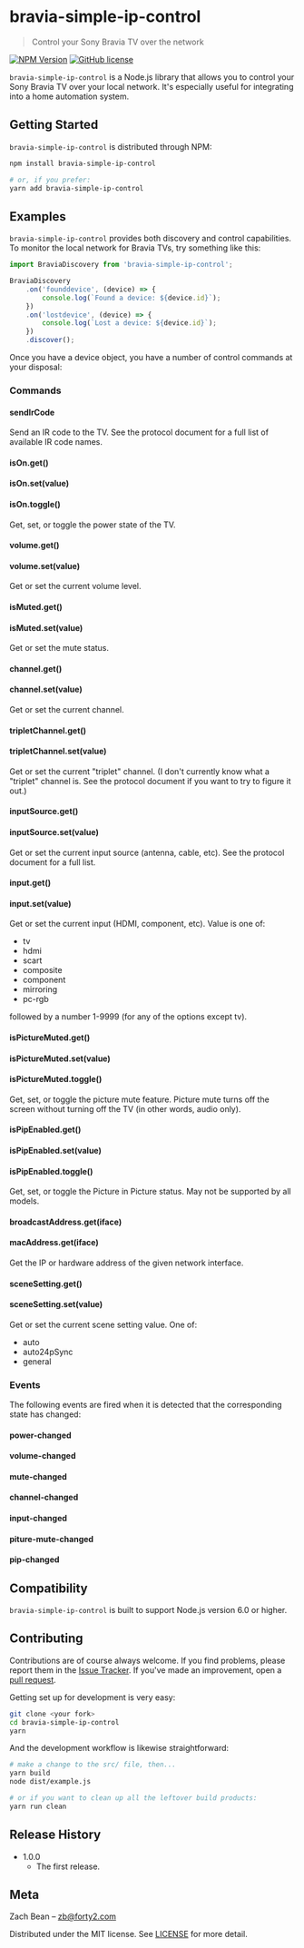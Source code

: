 # bravia-simple-ip-control
> Control your Sony Bravia TV over the network

[![NPM Version][npm-image]][npm-url]
[![GitHub license](https://img.shields.io/badge/license-MIT-blue.svg)](LICENSE.md)

`bravia-simple-ip-control` is a Node.js library that allows you to control your Sony Bravia TV over your local network.  It's especially useful for integrating into a home automation system.

## Getting Started

`bravia-simple-ip-control` is distributed through NPM:

```sh
npm install bravia-simple-ip-control

# or, if you prefer:
yarn add bravia-simple-ip-control
```

## Examples

`bravia-simple-ip-control` provides both discovery and control capabilities. To monitor the local network for Bravia TVs, try something like this:
```javascript
import BraviaDiscovery from 'bravia-simple-ip-control';

BraviaDiscovery
    .on('founddevice', (device) => {
        console.log(`Found a device: ${device.id}`);
    })
    .on('lostdevice', (device) => {
        console.log(`Lost a device: ${device.id}`);
    })
    .discover();
```

Once you have a device object, you have a number of control commands at your disposal:

### Commands

#### sendIrCode

Send an IR code to the TV.  See the protocol document for a full list of available IR code names.

#### isOn.get()
#### isOn.set(value)
#### isOn.toggle()

Get, set, or toggle the power state of the TV.

#### volume.get()
#### volume.set(value)

Get or set the current volume level.

#### isMuted.get()
#### isMuted.set(value)

Get or set the mute status.

#### channel.get()
#### channel.set(value)

Get or set the current channel.

#### tripletChannel.get()
#### tripletChannel.set(value)

Get or set the current "triplet" channel.  (I don't currently know what a "triplet" channel is.  See the protocol document if you want to try to figure it out.)

#### inputSource.get()
#### inputSource.set(value)

Get or set the current input source (antenna, cable, etc).  See the protocol document for a full list.

#### input.get()
#### input.set(value)

Get or set the current input (HDMI, component, etc). Value is one of:
 * tv
 * hdmi
 * scart
 * composite
 * component
 * mirroring
 * pc-rgb

 followed by a number 1-9999 (for any of the options except tv).

#### isPictureMuted.get()
#### isPictureMuted.set(value)
#### isPictureMuted.toggle()

Get, set, or toggle the picture mute feature.  Picture mute turns off the screen without turning off the TV (in other words, audio only).

#### isPipEnabled.get()
#### isPipEnabled.set(value)
#### isPipEnabled.toggle()

Get, set, or toggle the Picture in Picture status. May not be supported by all models.

#### broadcastAddress.get(iface)
#### macAddress.get(iface)

Get the IP or hardware address of the given network interface.

#### sceneSetting.get()
#### sceneSetting.set(value)

Get or set the current scene setting value.  One of:
 * auto
 * auto24pSync
 * general

### Events

The following events are fired when it is detected that the corresponding state has changed:

#### power-changed
#### volume-changed
#### mute-changed
#### channel-changed
#### input-changed
#### piture-mute-changed
#### pip-changed

## Compatibility

`bravia-simple-ip-control` is built to support Node.js version 6.0 or higher.

## Contributing

Contributions are of course always welcome.  If you find problems, please report them in the [Issue Tracker](http://www.github.com/forty2/bravia-simple-ip-control/issues/).  If you've made an improvement, open a [pull request](http://www.github.com/forty2/bravia-simple-ip-control/pulls).

Getting set up for development is very easy:
```sh
git clone <your fork>
cd bravia-simple-ip-control
yarn
```

And the development workflow is likewise straightforward:
```sh
# make a change to the src/ file, then...
yarn build
node dist/example.js

# or if you want to clean up all the leftover build products:
yarn run clean
```

## Release History

* 1.0.0
    * The first release.

## Meta

Zach Bean – zb@forty2.com

Distributed under the MIT license. See [LICENSE](LICENSE.md) for more detail.

[npm-image]: https://img.shields.io/npm/v/bravia-simple-ip-control.svg?style=flat
[npm-url]: https://npmjs.org/package/bravia-simple-ip-control
